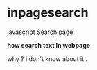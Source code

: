 inpagesearch
============

javascript Search page

**how search text in webpage**

why ? i don't know about it .
